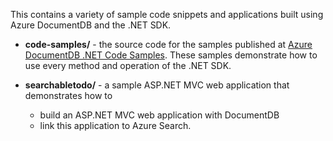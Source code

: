 This contains a variety of sample code snippets and applications built using Azure DocumentDB and the .NET SDK.


- **code-samples/** - the source code for the samples published at [Azure DocumentDB .NET Code Samples](https://code.msdn.microsoft.com/windowsazure/Azure-DocumentDB-NET-Code-6b3da8af). These samples demonstrate how to use every method and operation of the .NET SDK.

- **searchabletodo/** - a sample ASP.NET MVC web application that demonstrates how to
	- build an ASP.NET MVC web application with DocumentDB
	- link this application to Azure Search.